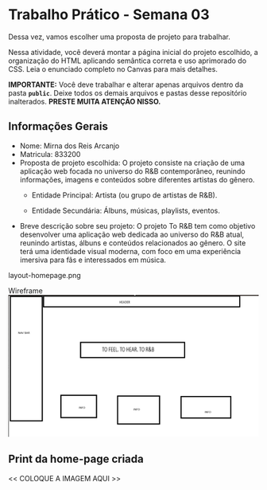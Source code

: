 # Trabalho Prático - Semana 03

Dessa vez, vamos escolher uma proposta de projeto para trabalhar.

Nessa atividade, você deverá montar a página inicial do projeto escolhido, a organização do HTML aplicando semântica correta e uso aprimorado do CSS. Leia o enunciado completo no Canvas para mais detalhes.

**IMPORTANTE:** Você deve trabalhar e alterar apenas arquivos dentro da pasta **`public`**. Deixe todos os demais arquivos e pastas desse repositório inalterados. **PRESTE MUITA ATENÇÃO NISSO.**

## Informações Gerais

- Nome: Mirna dos Reis Arcanjo
- Matricula: 833200
- Proposta de projeto escolhida: 
O projeto consiste na criação de uma aplicação web focada no universo do R&B contemporâneo, reunindo informações, imagens e conteúdos sobre diferentes artistas do gênero.
    - Entidade Principal: Artista (ou grupo de artistas de R&B).

    - Entidade Secundária: Álbuns, músicas, playlists, eventos.
- Breve descrição sobre seu projeto:
O projeto To R&B tem como objetivo desenvolver uma aplicação web dedicada ao universo do R&B atual, reunindo artistas, álbuns e conteúdos relacionados ao gênero. O site terá uma identidade visual moderna, com foco em uma experiência imersiva para fãs e interessados em música.


layout-homepage.png

Wireframe
![Um esboço de como quero que seja](layout-homepage.png)

## Print da home-page criada

<<  COLOQUE A IMAGEM AQUI >>
